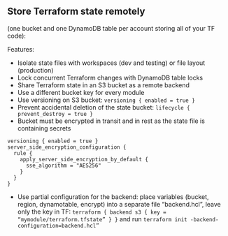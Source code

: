 ## Store Terraform state remotely 
(one bucket and one DynamoDB table per account storing all of your TF code):

Features:
+	Isolate state files with workspaces (dev and testing) or file layout (production)
+	Lock concurrent Terraform changes with DynamoDB table locks
+	Share Terraform state in an S3 bucket as a remote backend
+	Use a different bucket key for every module
+	Use versioning on S3 bucket: 
  `versioning { enabled = true }`
+	Prevent accidental deletion of the state bucket: 
  `lifecycle { prevent_destroy = true }`
+	Bucket must be encrypted in transit and in rest as the state file is containing secrets
  ```
  versioning { enabled = true }
  server_side_encryption_configuration {
    rule {
      apply_server_side_encryption_by_default {
        sse_algorithm = "AES256"
      }
    }
  }
  ```
+	Use partial configuration for the backend:
place variables (bucket, region, dynamotable, encrypt) into a separate file “backend.hcl”,
leave only the key in TF: 
  `terraform { backend s3 { key = “mymodule/terraform.tfstate” } }`
and run 
  `terraform init -backend-configuration=backend.hcl”`
